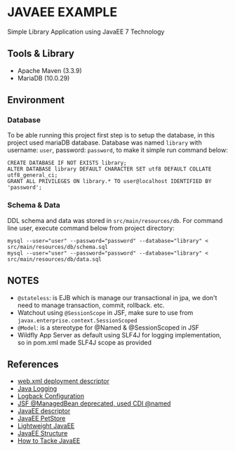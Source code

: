 # JAVAEE EXAMPLE
Simple Library Application using JavaEE 7 Technology

## Tools & Library

* Apache Maven (3.3.9)
* MariaDB (10.0.29)

## Environment

### Database

To be able running this project first step is to setup the database, in this project used mariaDB database.
Database was named `library` with username: `user`, password: `password`, to make it simple run command below:

```
CREATE DATABASE IF NOT EXISTS library;
ALTER DATABASE library DEFAULT CHARACTER SET utf8 DEFAULT COLLATE utf8_general_ci;
GRANT ALL PRIVILEGES ON library.* TO user@localhost IDENTIFIED BY 'password';
```

### Schema & Data
DDL schema and data was stored in `src/main/resources/db`. For command line user, execute command below from project directory:

```
mysql --user="user" --password="password" --database="library" < src/main/resources/db/schema.sql
mysql --user="user" --password="password" --database="library" < src/main/resources/db/data.sql
```

## NOTES

* `@stateless`: is EJB which is manage our transactional in jpa, we don't need to manage transaction, commit, rollback. etc.
* Watchout using `@SessionScope` in JSF, make sure to use from `javax.enterprise.context.SessionScoped`
* `@Model`: is a stereotype for @Named & @SessionScoped in JSF
* Wildfly App Server as default using SLF4J for logging implementation, so in pom.xml made SLF4J scope as provided

## References

* [web.xml deployment descriptor](https://www.mkyong.com/web-development/the-web-xml-deployment-descriptor-examples/)
* [Java Logging](http://www.pscheidl.cz/jee-tips/Injecting-Logger/)
* [Logback Configuration](https://springframework.guru/logback-configuration-using-xml/)
* [JSF @ManagedBean deprecated, used CDI @named](http://stackoverflow.com/questions/4347374/backing-beans-managedbean-or-cdi-beans-named)
* [JavaEE descriptor](https://antoniogoncalves.org/2013/06/04/java-ee-7-deployment-descriptors/)
* [JavaEE PetStore](https://github.com/agoncal/agoncal-application-petstore-ee6)
* [Lightweight JavaEE](https://www.youtube.com/watch?v=p4uSu_NvwCE&list=PLxU9yM-_yPs9j21E_xHMzaR4EGcCiKssC&index=7)
* [JavaEE Structure](https://www.youtube.com/watch?v=grJC6RFiB58)
* [How to Tacke JavaEE](https://www.youtube.com/watch?v=JWcoiXNoKxk)
